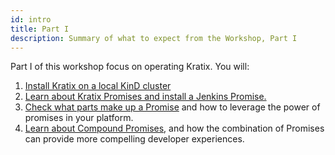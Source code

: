 ```yaml
---
id: intro
title: Part I
description: Summary of what to expect from the Workshop, Part I
---
```



Part I of this workshop focus on operating Kratix. You will:

1. [Install Kratix on a local KinD cluster](../installing-kratix)
1. [Learn about Kratix Promises and install a Jenkins
   Promise.](../installing-a-promise)
1. [Check what parts make up a Promise](../promise-theory) and how to leverage the
   power of promises in your platform.
1. [Learn about Compound Promises](../multiple-promises), and how the combination
   of Promises can provide more compelling developer experiences.
